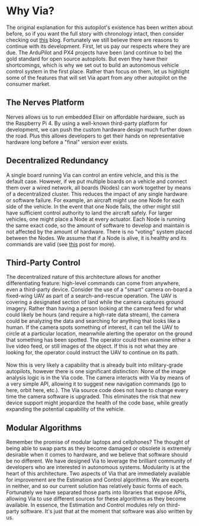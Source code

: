 # Why Via?

The original explanation for this autopilot's existence has been written about before, so if you want the full story with chronology intact, then consider checking out [this](https://www.copperpunk.com/post/0-in-the-beginning-there-was-the-middle) blog. Fortunately we still believe there are reasons to continue with its development. First, let us pay our respects where they are due. The ArduPilot and PX4 projects have been (and continue to be) the gold standard for open source autopilots. But even they have their shortcomings, which is why we set out to build an autonomous vehicle control system in the first place. Rather than focus on them, let us highlight some of the features that will set Via apart from any other autopilot on the consumer market.

## The Nerves Platform
Nerves allows us to run embedded Elixir on affordable hardware, such as the Raspberry Pi 4. By using a well-known third-party platform for development, we can push the custom hardware design much further down the road. Plus this allows developers to get their hands on representative hardware long before a "final" version ever exists.

## Decentralized Redundancy
A single board running Via can control an entire vehicle, and this is the default case. However, if we put multiple boards on a vehicle and connect them over a wired network, all boards (Nodes) can work together by means of a decentralized cluster. This reduces the impact of any single hardware or software failure. For example, an aircraft might use one Node for each side of the vehicle. In the event that one Node fails, the other might still have sufficient control authority to land the aircraft safely. For larger vehicles, one might place a Node at every actuator. Each Node is running the same exact code, so the amount of software to develop and maintain is not affected by the amount of hardware. There is no "voting" system placed between the Nodes. We assume that if a Node is alive, it is healthy and its commands are valid (see [this](https://www.copperpunk.com/post/2-code-for-any-mode) post for more).

## Third-Party Control
The decentralized nature of this architecture allows for another differentiating feature: high-level commands can come from anywhere, even a third-party device. Consider the use of a "smart" camera on-board a fixed-wing UAV as part of a search-and-rescue operation. The UAV is covering a designated section of land while the camera captures ground imagery. Rather than having a person looking at the camera feed for what could likely be hours (and require a high-rate data stream), the camera could be analyzing the data and searching for anything that looks like a human. If the camera spots something of interest, it can tell the UAV to circle at a particular location, meanwhile alerting the operator on the ground that something has been spotted. The operator could then examine either a live video feed, or still images of the object. If this is not what they are looking for, the operator could instruct the UAV to continue on its path.<br><br>
Now this is very likely a capability that is already built into military-grade autopilots, however there is one significant distinction: None of the image analysis logic is in the Via code. The camera interacts with Via by means of a very simple API, allowing it to suggest new navigation commands (go to here, orbit here, etc.). The Via source code does not have to change every time the camera software is upgraded. This eliminates the risk that new device support might jeopardize the health of the code base, while greatly expanding the potential capability of the vehicle.

## Modular Algorithms
Remember the promise of modular laptops and cellphones? The thought of being able to swap parts as they become damaged or obsolete is extremely desirable when it comes to hardware, and we believe that software should be no different. We have designed Via to leverage the brilliant community of developers who are interested in autonomous systems. Modularity is at the heart of this architecture. Two aspects of Via that are immediately available for improvement are the Estimation and Control algorithms. We are experts in neither, and so our current solution has relatively basic forms of each. Fortunately we have separated those parts into libraries that expose APIs, allowing Via to use different sources for these algorithms as they become available. In essence, the Estimation and Control modules rely on third-party software. It's just that at the moment that software was also written by us.
